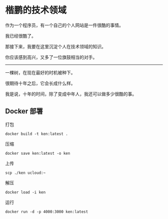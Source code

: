 # 楷鹏的技术领域

作为一个程序员，有一个自己的个人网站是一件很酷的事情。

我已经很酷了。

那接下来，我要在这里沉淀个人在技术领域的知识。

你应该感到高兴，又多了一位旗鼓相当的对手。

---

一棵树，在现在最好的时机被种下。

很期待十年之后，它会长成什么样。

我是说，十年的时间，除了变成中年人，我还可以做多少很酷的事。


## Docker 部署

打包

```shell
docker build -t ken:latest . 
```

压缩

```shell
docker save ken:latest -o ken
```

上传

```shell
scp ./ken ucloud:~ 
```

解压

```shell
docker load -i ken
```

运行

```shell
docker run -d -p 4000:3000 ken:latest
```

